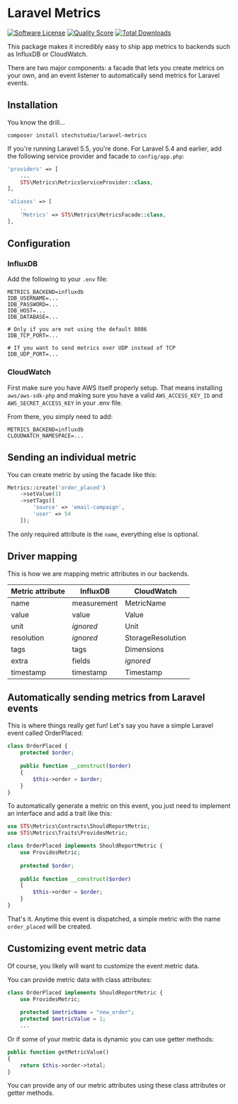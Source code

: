 # Laravel Metrics

[![Software License](https://img.shields.io/badge/license-MIT-brightgreen.svg?style=flat-square)](LICENSE.md)
[![Quality Score](https://img.shields.io/scrutinizer/g/stechstudio/laravel-metrics.svg?style=flat-square)](https://scrutinizer-ci.com/g/stechstudio/laravel-metrics)
[![Total Downloads](https://img.shields.io/packagist/dt/stechstudio/laravel-metrics.svg?style=flat-square)](https://packagist.org/packages/stechstudio/laravel-metrics)

This package makes it incredibly easy to ship app metrics to backends such as InfluxDB or CloudWatch.

There are two major components: a facade that lets you create metrics on your own, and an event listener to automatically send metrics for Laravel events.
   
## Installation

You know the drill...

```
composer install stechstudio/laravel-metrics
```

If you're running Laravel 5.5, you're done. For Laravel 5.4 and earlier, add the following service provider and facade to `config/app.php`:

```php
'providers' => [
    ...
    STS\Metrics\MetricsServiceProvider::class,
],

'aliases' => [
    ..
    'Metrics' => STS\Metrics\MetricsFacade::class,
],
```

## Configuration

### InfluxDB

Add the following to your `.env` file:

```
METRICS_BACKEND=influxdb
IDB_USERNAME=...
IDB_PASSWORD=...
IDB_HOST=...
IDB_DATABASE=...

# Only if you are not using the default 8086
IDB_TCP_PORT=...

# If you want to send metrics over UDP instead of TCP
IDB_UDP_PORT=...
```

### CloudWatch

First make sure you have AWS itself properly setup. That means installing `aws/aws-sdk-php` and making sure you have a valid `AWS_ACCESS_KEY_ID` and `AWS_SECRET_ACCESS_KEY` in your .env file.
 
From there, you simply need to add:

```
METRICS_BACKEND=influxdb
CLOUDWATCH_NAMESPACE=...
```

## Sending an individual metric

You can create metric by using the facade like this:

```php
Metrics::create('order_placed')
    ->setValue(1)
    ->setTags([
        'source' => 'email-campaign',
        'user' => 54
    ]);
```

The only required attribute is the `name`, everything else is optional. 

## Driver mapping

This is how we are mapping metric attributes in our backends.  

| Metric attribute | InfluxDB      | CloudWatch        |
| ---------------- | ------------- | ----------------- |
| name             | measurement   | MetricName        |
| value            | value         | Value             |
| unit             | _ignored_     | Unit              |
| resolution       | _ignored_     | StorageResolution |
| tags             | tags          | Dimensions        |
| extra            | fields        | _ignored_         |
| timestamp        | timestamp     | Timestamp         |

## Automatically sending metrics from Laravel events

This is where things really get fun! Let's say you have a simple Laravel event called OrderPlaced:

```php
class OrderPlaced {
    protected $order;
    
    public function __construct($order)
    {
        $this->order = $order;
    }
}
```

To automatically generate a metric on this event, you just need to implement an interface and add a trait like this:
 
```php
use STS\Metrics\Contracts\ShouldReportMetric;
use STS\Metrics\Traits\ProvidesMetric;

class OrderPlaced implements ShouldReportMetric {
    use ProvidesMetric;
    
    protected $order;
    
    public function __construct($order)
    {
        $this->order = $order;
    }
}
```

That's it. Anytime this event is dispatched, a simple metric with the name `order_placed` will be created.

## Customizing event metric data

Of course, you likely will want to customize the event metric data. 

You can provide metric data with class attributes:

```php
class OrderPlaced implements ShouldReportMetric {
    use ProvidesMetric;
    
    protected $metricName = "new_order";
    protected $metricValue = 1;
    ...
```

Or if some of your metric data is dynamic you can use getter methods:

```php
public function getMetricValue()
{
    return $this->order->total;
}
```

You can provide any of our metric attributes using these class attributes or getter methods. 
